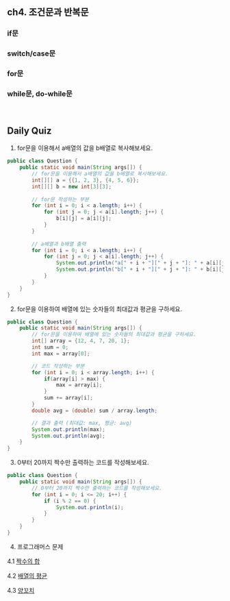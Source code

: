 ## ch4. 조건문과 반복문
### if문

### switch/case문

### for문

### while문, do-while문

<br>

## Daily Quiz
1.  for문을 이용해서 a배열의 값을 b배열로 복사해보세요.
```java
public class Question {
    public static void main(String args[]) {
        // for문을 이용해서 a배열의 값을 b배열로 복사해보세요.
        int[][] a = {{1, 2, 3}, {4, 5, 6}};
        int[][] b = new int[3][3];
        
        // for문 작성하는 부분
        for (int i = 0; i < a.length; i++) {
            for (int j = 0; j < a[i].length; j++) {
                b[i][j] = a[i][j];
            }
        }
        
        // a배열과 b배열 출력
        for (int i = 0; i < a.length; i++) {
            for (int j = 0; j < a[i].length; j++) {
                System.out.println("a[" + i + "][" + j + "]: " + a[i][j]);
                System.out.println("b[" + i + "][" + j + "]: " + b[i][j]);
            }
        }
    }
}
```

2.  for문을 이용하여 배열에 있는 숫자들의 최대값과 평균을 구하세요.
```java
public class Question {
    public static void main(String args[]) {
        // for문을 이용하여 배열에 있는 숫자들의 최대값과 평균을 구하세요.
        int[] array = {12, 4, 7, 20, 1};
        int sum = 0;
        int max = array[0];

        // 코드 작성하는 부분
        for (int i = 0; i < array.length; i++) {
            if(array[i] > max) {
                max = array[i];
            }
            sum += array[i];
        }
        double avg = (double) sum / array.length;

        // 결과 출력 (최대값: max, 평균: avg)
        System.out.println(max);
        System.out.println(avg);
    }
}
```

3. 0부터 20까지 짝수만 출력하는 코드를 작성해보세요.
```java
public class Question {
    public static void main(String args[]) {
        // 0부터 20까지 짝수만 출력하는 코드를 작성해보세요.
        for (int i = 0; i <= 20; i++) {
            if (i % 2 == 0) {
                System.out.println(i);
            }
        }
    }
}
```

4. 프로그래머스 문제

4.1 [짝수의 합](프로그래머스/0/120817. 배열의 평균값)

4.2 [배열의 평균](프로그래머스/0/120831. 짝수의 합)

4.3 [양꼬치](프로그래머스/0/120830. 양꼬치)


